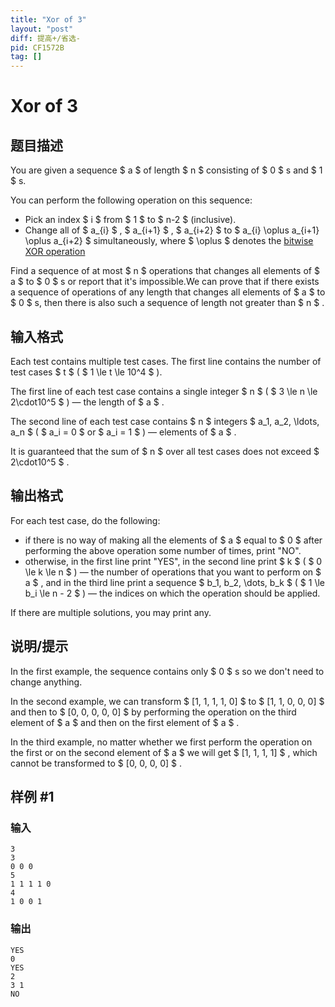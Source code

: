 ```yaml
---
title: "Xor of 3"
layout: "post"
diff: 提高+/省选-
pid: CF1572B
tag: []
---
```


# Xor of 3

## 题目描述

You are given a sequence $ a $ of length $ n $ consisting of $ 0 $ s and $ 1 $ s.

You can perform the following operation on this sequence:

- Pick an index $ i $ from $ 1 $ to $ n-2 $ (inclusive).
- Change all of $ a_{i} $ , $ a_{i+1} $ , $ a_{i+2} $ to $ a_{i} \oplus a_{i+1} \oplus a_{i+2} $ simultaneously, where $ \oplus $ denotes the [bitwise XOR operation](https://en.wikipedia.org/wiki/Bitwise_operation#XOR)

 Find a sequence of at most $ n $ operations that changes all elements of $ a $ to $ 0 $ s or report that it's impossible.We can prove that if there exists a sequence of operations of any length that changes all elements of $ a $ to $ 0 $ s, then there is also such a sequence of length not greater than $ n $ .

## 输入格式

Each test contains multiple test cases. The first line contains the number of test cases $ t $ ( $ 1 \le t \le 10^4 $ ).

The first line of each test case contains a single integer $ n $ ( $ 3 \le n \le 2\cdot10^5 $ ) — the length of $ a $ .

The second line of each test case contains $ n $ integers $ a_1, a_2, \ldots, a_n $ ( $ a_i = 0 $ or $ a_i = 1 $ ) — elements of $ a $ .

It is guaranteed that the sum of $ n $ over all test cases does not exceed $ 2\cdot10^5 $ .

## 输出格式

For each test case, do the following:

- if there is no way of making all the elements of $ a $ equal to $ 0 $ after performing the above operation some number of times, print "NO".
- otherwise, in the first line print "YES", in the second line print $ k $ ( $ 0 \le k \le n $ ) — the number of operations that you want to perform on $ a $ , and in the third line print a sequence $ b_1, b_2, \dots, b_k $ ( $ 1 \le b_i \le n - 2 $ ) — the indices on which the operation should be applied.

If there are multiple solutions, you may print any.

## 说明/提示

In the first example, the sequence contains only $ 0 $ s so we don't need to change anything.

In the second example, we can transform $ [1, 1, 1, 1, 0] $ to $ [1, 1, 0, 0, 0] $ and then to $ [0, 0, 0, 0, 0] $ by performing the operation on the third element of $ a $ and then on the first element of $ a $ .

In the third example, no matter whether we first perform the operation on the first or on the second element of $ a $ we will get $ [1, 1, 1, 1] $ , which cannot be transformed to $ [0, 0, 0, 0] $ .

## 样例 #1

### 输入

```
3
3
0 0 0
5
1 1 1 1 0
4
1 0 0 1
```

### 输出

```
YES
0
YES
2
3 1
NO
```

